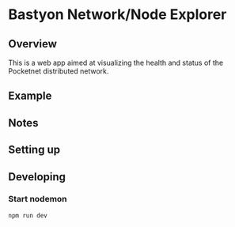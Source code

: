 # Bastyon Network/Node Explorer

## Overview

This is a web app aimed at visualizing the health and status of the Pocketnet distributed network.

## Example

## Notes

## Setting up

## Developing

### Start nodemon

```
npm run dev
```
